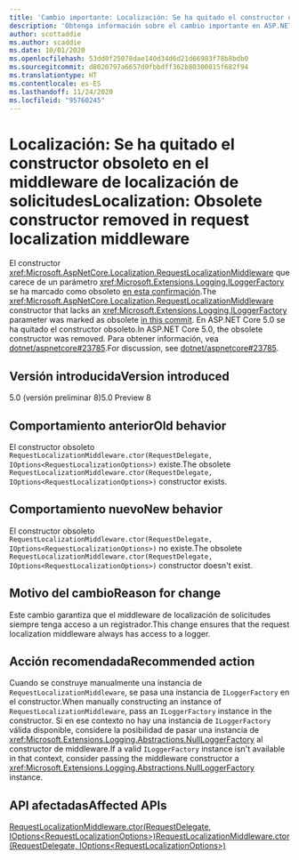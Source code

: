 ```yaml
---
title: 'Cambio importante: Localización: Se ha quitado el constructor obsoleto en el middleware de localización de solicitudes'
description: 'Obtenga información sobre el cambio importante en ASP.NET Core 5.0 titulado Localización: Se ha quitado el constructor obsoleto en el middleware de localización de solicitudes'
author: scottaddie
ms.author: scaddie
ms.date: 10/01/2020
ms.openlocfilehash: 53dd0f25078dae140d34d6d21d66983f78b8bdb0
ms.sourcegitcommit: d8020797a6657d0fbbdff362b80300815f682f94
ms.translationtype: HT
ms.contentlocale: es-ES
ms.lasthandoff: 11/24/2020
ms.locfileid: "95760245"
---
```

# <a name="localization-obsolete-constructor-removed-in-request-localization-middleware"></a><span data-ttu-id="e5f08-103">Localización: Se ha quitado el constructor obsoleto en el middleware de localización de solicitudes</span><span class="sxs-lookup"><span data-stu-id="e5f08-103">Localization: Obsolete constructor removed in request localization middleware</span></span>

<span data-ttu-id="e5f08-104">El constructor <xref:Microsoft.AspNetCore.Localization.RequestLocalizationMiddleware> que carece de un parámetro <xref:Microsoft.Extensions.Logging.ILoggerFactory> se ha marcado como obsoleto [en esta confirmación](https://github.com/dotnet/aspnetcore/commit/ba8c6ccf6fd3eeb7fc42a159d362b15eae4fb3a0).</span><span class="sxs-lookup"><span data-stu-id="e5f08-104">The <xref:Microsoft.AspNetCore.Localization.RequestLocalizationMiddleware> constructor that lacks an <xref:Microsoft.Extensions.Logging.ILoggerFactory> parameter was marked as obsolete [in this commit](https://github.com/dotnet/aspnetcore/commit/ba8c6ccf6fd3eeb7fc42a159d362b15eae4fb3a0).</span></span> <span data-ttu-id="e5f08-105">En ASP.NET Core 5.0 se ha quitado el constructor obsoleto.</span><span class="sxs-lookup"><span data-stu-id="e5f08-105">In ASP.NET Core 5.0, the obsolete constructor was removed.</span></span> <span data-ttu-id="e5f08-106">Para obtener información, vea [dotnet/aspnetcore#23785](https://github.com/dotnet/aspnetcore/issues/23785).</span><span class="sxs-lookup"><span data-stu-id="e5f08-106">For discussion, see [dotnet/aspnetcore#23785](https://github.com/dotnet/aspnetcore/issues/23785).</span></span>

## <a name="version-introduced"></a><span data-ttu-id="e5f08-107">Versión introducida</span><span class="sxs-lookup"><span data-stu-id="e5f08-107">Version introduced</span></span>

<span data-ttu-id="e5f08-108">5.0 (versión preliminar 8)</span><span class="sxs-lookup"><span data-stu-id="e5f08-108">5.0 Preview 8</span></span>

## <a name="old-behavior"></a><span data-ttu-id="e5f08-109">Comportamiento anterior</span><span class="sxs-lookup"><span data-stu-id="e5f08-109">Old behavior</span></span>

<span data-ttu-id="e5f08-110">El constructor obsoleto `RequestLocalizationMiddleware.ctor(RequestDelegate, IOptions<RequestLocalizationOptions>)` existe.</span><span class="sxs-lookup"><span data-stu-id="e5f08-110">The obsolete `RequestLocalizationMiddleware.ctor(RequestDelegate, IOptions<RequestLocalizationOptions>)` constructor exists.</span></span>

## <a name="new-behavior"></a><span data-ttu-id="e5f08-111">Comportamiento nuevo</span><span class="sxs-lookup"><span data-stu-id="e5f08-111">New behavior</span></span>

<span data-ttu-id="e5f08-112">El constructor obsoleto `RequestLocalizationMiddleware.ctor(RequestDelegate, IOptions<RequestLocalizationOptions>)` no existe.</span><span class="sxs-lookup"><span data-stu-id="e5f08-112">The obsolete `RequestLocalizationMiddleware.ctor(RequestDelegate, IOptions<RequestLocalizationOptions>)` constructor doesn't exist.</span></span>

## <a name="reason-for-change"></a><span data-ttu-id="e5f08-113">Motivo del cambio</span><span class="sxs-lookup"><span data-stu-id="e5f08-113">Reason for change</span></span>

<span data-ttu-id="e5f08-114">Este cambio garantiza que el middleware de localización de solicitudes siempre tenga acceso a un registrador.</span><span class="sxs-lookup"><span data-stu-id="e5f08-114">This change ensures that the request localization middleware always has access to a logger.</span></span>

## <a name="recommended-action"></a><span data-ttu-id="e5f08-115">Acción recomendada</span><span class="sxs-lookup"><span data-stu-id="e5f08-115">Recommended action</span></span>

<span data-ttu-id="e5f08-116">Cuando se construye manualmente una instancia de `RequestLocalizationMiddleware`, se pasa una instancia de `ILoggerFactory` en el constructor.</span><span class="sxs-lookup"><span data-stu-id="e5f08-116">When manually constructing an instance of `RequestLocalizationMiddleware`, pass an `ILoggerFactory` instance in the constructor.</span></span> <span data-ttu-id="e5f08-117">Si en ese contexto no hay una instancia de `ILoggerFactory` válida disponible, considere la posibilidad de pasar una instancia de <xref:Microsoft.Extensions.Logging.Abstractions.NullLoggerFactory> al constructor de middleware.</span><span class="sxs-lookup"><span data-stu-id="e5f08-117">If a valid `ILoggerFactory` instance isn't available in that context, consider passing the middleware constructor a <xref:Microsoft.Extensions.Logging.Abstractions.NullLoggerFactory> instance.</span></span>

## <a name="affected-apis"></a><span data-ttu-id="e5f08-118">API afectadas</span><span class="sxs-lookup"><span data-stu-id="e5f08-118">Affected APIs</span></span>

[<span data-ttu-id="e5f08-119">RequestLocalizationMiddleware.ctor(RequestDelegate, IOptions\<RequestLocalizationOptions>)</span><span class="sxs-lookup"><span data-stu-id="e5f08-119">RequestLocalizationMiddleware.ctor(RequestDelegate, IOptions\<RequestLocalizationOptions>)</span></span>](/dotnet/api/microsoft.aspnetcore.localization.requestlocalizationmiddleware.-ctor?view=aspnetcore-3.1#Microsoft_AspNetCore_Localization_RequestLocalizationMiddleware__ctor_Microsoft_AspNetCore_Http_RequestDelegate_Microsoft_Extensions_Options_IOptions_Microsoft_AspNetCore_Builder_RequestLocalizationOptions__)

<!--

### Category

ASP.NET Core

### Affected APIs

`M:Microsoft.AspNetCore.Localization.RequestLocalizationMiddleware.#ctor(Microsoft.AspNetCore.Http.RequestDelegate,Microsoft.Extensions.Options.IOptions{Microsoft.AspNetCore.Builder.RequestLocalizationOptions})`

-->
